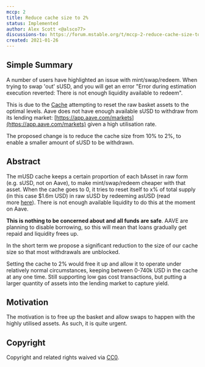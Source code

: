 ```yaml
---
mccp: 2
title: Reduce cache size to 2%
status: Implemented
author: Alex Scott <@alsco77>
discussions-to: https://forum.mstable.org/t/mccp-2-reduce-cache-size-to-2/333
created: 2021-01-26
---
```


<!--You can leave these HTML comments in your merged MCCP and delete the visible duplicate text guides, they will not appear and may be helpful to refer to if you edit it again. This is the suggested template for new MCCPs. Note that an MCCP number will be assigned by an editor. When opening a pull request to submit your MCCP, please use an abbreviated title in the filename, `mccp-draft_title_abbrev.md`. The title should be 44 characters or less.-->

## Simple Summary

<!--"If you can't explain it simply, you don't understand it well enough." Provide a simplified and layman-accessible explanation of the MCCP.-->

A number of users have highlighted an issue with mint/swap/redeem. When trying to swap 'out' sUSD, and you will get an error "Error during estimation execution reverted: There is not enough liquidity available to redeem".

This is due to the [Cache](https://mips.mstable.org/MIPS/mip-3) attempting to reset the raw basket assets to the optimal levels. Aave does not have enough available sUSD to withdraw from its lending market: [https://app.aave.com/markets](https://app.aave.com/markets) given a high utilisation rate.

The proposed change is to reduce the cache size from 10% to 2%, to enable a smaller amount of sUSD to be withdrawn.

## Abstract

<!--A short (~200 word) description of the variable change proposed.-->

The mUSD cache keeps a certain proportion of each bAsset in raw form (e.g. sUSD, not on Aave), to make mint/swap/redeem cheaper with that asset. When the cache goes to 0, it tries to reset itself to x% of total supply (in this case \$1.6m USD) in raw sUSD by redeeming asUSD (read more [here](https://mips.mstable.org/MIPS/mip-3)). There is not enough available liquidity to do this at the moment on Aave.

**This is nothing to be concerned about and all funds are safe**. AAVE are planning to disable borrowing, so this will mean that loans gradually get repaid and liquidity frees up.

In the short term we propose a significant reduction to the size of our cache size so that most withdrawals are unblocked.

Setting the cache to 2% would free it up and allow it to operate under relatively normal circumstances, keeping between 0-740k USD in the cache at any one time. Still supporting low gas cost transactions, but putting a larger quantity of assets into the lending market to capture yield.

## Motivation

<!--The motivation is critical for MCCPs that want to update variables within mStable. It should clearly explain why the existing variable is not incentive aligned. MCCP submissions without sufficient motivation may be rejected outright.-->

The motivation is to free up the basket and allow swaps to happen with the highly utilised assets. As such, it is quite urgent.

## Copyright

Copyright and related rights waived via [CC0](https://creativecommons.org/publicdomain/zero/1.0/).
